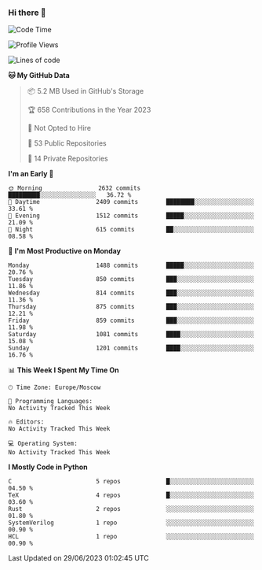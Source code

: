### Hi there 👋

<!--
**SemenMartynov/SemenMartynov** is a ✨ _special_ ✨ repository because its `README.md` (this file) appears on your GitHub profile.

Here are some ideas to get you started:

- 🔭 I’m currently working on ...
- 🌱 I’m currently learning ...
- 👯 I’m looking to collaborate on ...
- 🤔 I’m looking for help with ...
- 💬 Ask me about ...
- 📫 How to reach me: ...
- 😄 Pronouns: ...
- ⚡ Fun fact: ...
-->

<!--START_SECTION:waka-->
![Code Time](http://img.shields.io/badge/Code%20Time-0%20secs-blue)

![Profile Views](http://img.shields.io/badge/Profile%20Views-3-blue)

![Lines of code](https://img.shields.io/badge/From%20Hello%20World%20I%27ve%20Written-6.8%20million%20lines%20of%20code-blue)

**🐱 My GitHub Data** 

> 📦 5.2 MB Used in GitHub's Storage 
 > 
> 🏆 658 Contributions in the Year 2023
 > 
> 🚫 Not Opted to Hire
 > 
> 📜 53 Public Repositories 
 > 
> 🔑 14 Private Repositories 
 > 
**I'm an Early 🐤** 

```text
🌞 Morning                2632 commits        █████████░░░░░░░░░░░░░░░░   36.72 % 
🌆 Daytime                2409 commits        ████████░░░░░░░░░░░░░░░░░   33.61 % 
🌃 Evening                1512 commits        █████░░░░░░░░░░░░░░░░░░░░   21.09 % 
🌙 Night                  615 commits         ██░░░░░░░░░░░░░░░░░░░░░░░   08.58 % 
```
📅 **I'm Most Productive on Monday** 

```text
Monday                   1488 commits        █████░░░░░░░░░░░░░░░░░░░░   20.76 % 
Tuesday                  850 commits         ███░░░░░░░░░░░░░░░░░░░░░░   11.86 % 
Wednesday                814 commits         ███░░░░░░░░░░░░░░░░░░░░░░   11.36 % 
Thursday                 875 commits         ███░░░░░░░░░░░░░░░░░░░░░░   12.21 % 
Friday                   859 commits         ███░░░░░░░░░░░░░░░░░░░░░░   11.98 % 
Saturday                 1081 commits        ████░░░░░░░░░░░░░░░░░░░░░   15.08 % 
Sunday                   1201 commits        ████░░░░░░░░░░░░░░░░░░░░░   16.76 % 
```


📊 **This Week I Spent My Time On** 

```text
🕑︎ Time Zone: Europe/Moscow

💬 Programming Languages: 
No Activity Tracked This Week

🔥 Editors: 
No Activity Tracked This Week

💻 Operating System: 
No Activity Tracked This Week
```

**I Mostly Code in Python** 

```text
C                        5 repos             █░░░░░░░░░░░░░░░░░░░░░░░░   04.50 % 
TeX                      4 repos             █░░░░░░░░░░░░░░░░░░░░░░░░   03.60 % 
Rust                     2 repos             ░░░░░░░░░░░░░░░░░░░░░░░░░   01.80 % 
SystemVerilog            1 repo              ░░░░░░░░░░░░░░░░░░░░░░░░░   00.90 % 
HCL                      1 repo              ░░░░░░░░░░░░░░░░░░░░░░░░░   00.90 % 
```




 Last Updated on 29/06/2023 01:02:45 UTC
<!--END_SECTION:waka-->